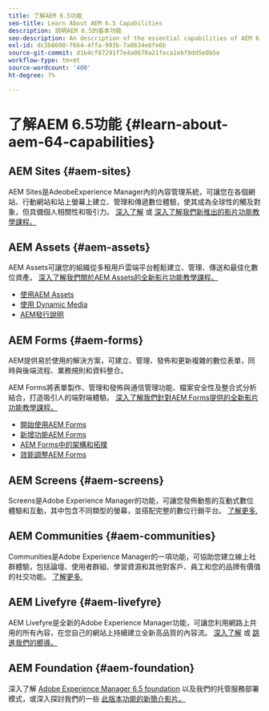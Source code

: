 ```yaml
---
title: 了解AEM 6.5功能
seo-title: Learn About AEM 6.5 Capabilities
description: 說明AEM 6.5的基本功能
seo-description: An description of the essential capabilities of AEM 6.5
exl-id: dc3b8690-f664-4ffa-993b-7a8634e6fe6b
source-git-commit: d1b4cf87291f7e4a0670a21feca1ebf8dd5e0b5e
workflow-type: tm+mt
source-wordcount: '400'
ht-degree: 7%

---
```


# 了解AEM 6.5功能 {#learn-about-aem-64-capabilities}

## AEM Sites {#aem-sites}

AEM Sites是AdeobeExperience Manager內的內容管理系統，可讓您在各個網站、行動網站和站上螢幕上建立、管理和傳遞數位體驗，使其成為全球性的觸及對象，但具備個人相關性和吸引力。 [深入了解](http://www.adobe.com/marketing-cloud/enterprise-content-management/web-cms.html) 或 [深入了解我們新推出的影片功能教學課程。](https://helpx.adobe.com/experience-manager/kt/sites/index/aem-6-5-sites.html)

## AEM Assets {#aem-assets}

AEM Assets可讓您的組織從多租用戶雲端平台輕鬆建立、管理、傳送和最佳化數位資產。 [深入了解我們關於AEM Assets的全新影片功能教學課程。](https://helpx.adobe.com/experience-manager/kt/assets/index/aem-6-4-assets.html)

* [使用AEM Assets](/help/assets/manage-assets.md)
* [使用 Dynamic Media](/help/assets/dynamic-media.md)
* [AEM發行說明](/help/release-notes/release-notes.md)

## AEM Forms {#aem-forms}

AEM提供易於使用的解決方案，可建立、管理、發佈和更新複雜的數位表單，同時與後端流程、業務規則和資料整合。

AEM Forms將表單製作、管理和發佈與通信管理功能、檔案安全性及整合式分析結合，打造吸引人的端對端體驗。 [深入了解我們針對AEM Forms提供的全新影片功能教學課程。](https://helpx.adobe.com/experience-manager/kt/forms/index/aem-6-5-forms.html)

* [開始使用AEM Forms](/help/forms/using/introduction-aem-forms.md)
* [新增功能AEM Forms](/help/forms/using/whats-new.md)
* [AEM Forms中的架構和拓撲](/help/forms/using/aem-forms-architecture-deployment.md)
* [效能調整AEM Forms](/help/forms/using/performance-tuning-aem-forms.md)

## AEM Screens {#aem-screens}

Screens是Adobe Experience Manager的功能，可讓您發佈動態的互動式數位體驗和互動，其中包含不同類型的螢幕，並搭配完整的數位行銷平台。  [了解更多.](https://docs.adobe.com/content/help/zh-Hant/experience-manager-screens/user-guide/aem-screens-introduction.html)

## AEM Communities {#aem-communities}

Communities是Adobe Experience Manager的一項功能，可協助您建立線上社群體驗，包括論壇、使用者群組、學習資源和其他對客戶、員工和您的品牌有價值的社交功能。 [了解更多.](http://www.adobe.com/marketing-cloud/enterprise-content-management/social-community-cms.html)

## AEM Livefyre {#aem-livefyre}

AEM Livefyre是全新的Adobe Experience Manager功能，可讓您利用網路上共用的所有內容，在您自己的網站上持續建立全新高品質的內容流。 [深入了解](http://www.adobe.com/marketing-cloud/enterprise-content-management/ugc-content-platform.html) 或 [跳進我們的嚮導。](https://answers.livefyre.com/product/livefyre-for-adobe-experience-manager-aem/)

## AEM Foundation {#aem-foundation}

深入了解 [Adobe Experience Manager 6.5 foundation](/help/sites-deploying/home.md) 以及我們的托管服務部署模式，或深入探討我們的一些 [此版本功能的新簡介影片。](https://helpx.adobe.com/experience-manager/kt/sites/index/aem-6-5-sites.html)
